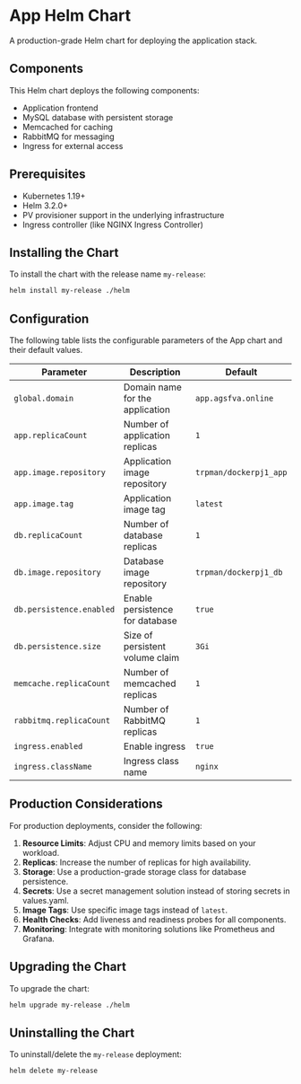 # App Helm Chart

A production-grade Helm chart for deploying the application stack.

## Components

This Helm chart deploys the following components:

- Application frontend
- MySQL database with persistent storage
- Memcached for caching
- RabbitMQ for messaging
- Ingress for external access

## Prerequisites

- Kubernetes 1.19+
- Helm 3.2.0+
- PV provisioner support in the underlying infrastructure
- Ingress controller (like NGINX Ingress Controller)

## Installing the Chart

To install the chart with the release name `my-release`:

```bash
helm install my-release ./helm
```

## Configuration

The following table lists the configurable parameters of the App chart and their default values.

| Parameter                        | Description                                      | Default                    |
|----------------------------------|--------------------------------------------------|----------------------------|
| `global.domain`                  | Domain name for the application                  | `app.agsfva.online`        |
| `app.replicaCount`               | Number of application replicas                   | `1`                        |
| `app.image.repository`           | Application image repository                     | `trpman/dockerpj1_app`     |
| `app.image.tag`                  | Application image tag                            | `latest`                   |
| `db.replicaCount`                | Number of database replicas                      | `1`                        |
| `db.image.repository`            | Database image repository                        | `trpman/dockerpj1_db`      |
| `db.persistence.enabled`         | Enable persistence for database                  | `true`                     |
| `db.persistence.size`            | Size of persistent volume claim                  | `3Gi`                      |
| `memcache.replicaCount`          | Number of memcached replicas                     | `1`                        |
| `rabbitmq.replicaCount`          | Number of RabbitMQ replicas                      | `1`                        |
| `ingress.enabled`                | Enable ingress                                   | `true`                     |
| `ingress.className`              | Ingress class name                               | `nginx`                    |

## Production Considerations

For production deployments, consider the following:

1. **Resource Limits**: Adjust CPU and memory limits based on your workload.
2. **Replicas**: Increase the number of replicas for high availability.
3. **Storage**: Use a production-grade storage class for database persistence.
4. **Secrets**: Use a secret management solution instead of storing secrets in values.yaml.
5. **Image Tags**: Use specific image tags instead of `latest`.
6. **Health Checks**: Add liveness and readiness probes for all components.
7. **Monitoring**: Integrate with monitoring solutions like Prometheus and Grafana.

## Upgrading the Chart

To upgrade the chart:

```bash
helm upgrade my-release ./helm
```

## Uninstalling the Chart

To uninstall/delete the `my-release` deployment:

```bash
helm delete my-release
```